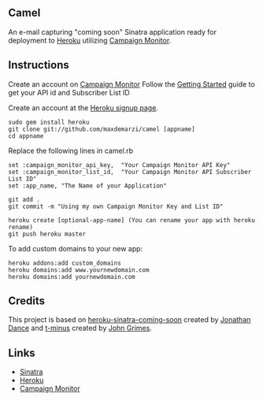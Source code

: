 Camel
-----------
An e-mail capturing "coming soon" Sinatra application ready for deployment to [Heroku](http://heroku.com) utilizing [Campaign Monitor](http://www.campaignmonitor.com/).


Instructions
-------------
Create an account on [Campaign Monitor](http://www.campaignmonitor.com/)
Follow the [Getting Started](http://www.campaignmonitor.com/api/getting-started/) guide to get your API id and Subscriber List ID

Create an account at the [Heroku signup page](http://heroku.com/signup).

    sudo gem install heroku
    git clone git://github.com/maxdemarzi/camel [appname]
    cd appname

Replace the following lines in camel.rb

    set :campaign_monitor_api_key,  "Your Campaign Monitor API Key"
    set :campaign_monitor_list_id,  "Your Campaign Monitor API Subscriber List ID"
    set :app_name, "The Name of your Application"

    git add .
    git commit -m "Using my own Campaign Monitor Key and List ID"

    heroku create [optional-app-name] (You can rename your app with heroku rename)
    git push heroku master

To add custom domains to your new app:

    heroku addons:add custom_domains
    heroku domains:add www.yournewdomain.com
    heroku domains:add yournewdomain.com


Credits
----------
This project is based on [heroku-sinatra-coming-soon](https://github.com/norbauer/heroku-sinatra-coming-soon) created by [Jonathan Dance](http://wuputah.com/) and [t-minus](https://github.com/johngrimes/t-minus) created by [John Grimes](http://www.smallspark.com.au).

Links
-----
* [Sinatra](http://www.sinatrarb.com)
* [Heroku](http://heroku.com)
* [Campaign Monitor](http://www.campaignmonitor.com)
